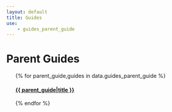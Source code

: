 ```yaml
---
layout: default
title: Guides
use:
    - guides_parent_guide
---
```


# Parent Guides

<ul>
    {% for parent_guide,guides in data.guides_parent_guide %}
        <h4><a href="{{ site.url }}/guides/{{ parent_guide|url_encode(true) }}">{{ parent_guide|title }}</a></h4>
    {% endfor %}
</ul>
